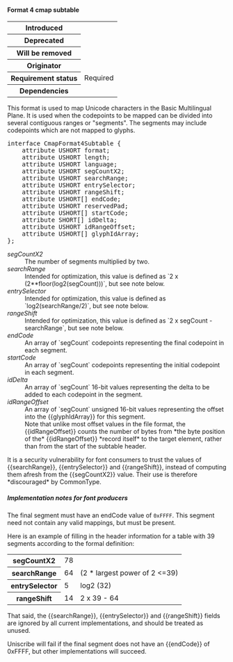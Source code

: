 <h4>Format 4 cmap subtable</h4>

<table>
    <tr><th>Introduced</th> <td> </td> </tr>
    <tr><th>Deprecated</th> <td> </td> </tr>
    <tr><th>Will be removed</th> <td> </td> </tr>
    <tr><th>Originator</th> <td> </td> </tr>
    <tr><th>Requirement status</th> <td> Required </td> </tr>
    <tr><th>Dependencies</th> <td> </td> </tr>
</table>

This format is used to map Unicode characters in the Basic Multilingual Plane. It is used when the codepoints to be mapped can be divided into several contiguous ranges or "segments". The segments may include codepoints which are not mapped to glyphs.

<pre class="idl">
interface CmapFormat4Subtable {
    attribute USHORT format;
    attribute USHORT length;
    attribute USHORT language;
    attribute USHORT segCountX2;
    attribute USHORT searchRange;
    attribute USHORT entrySelector;
    attribute USHORT rangeShift;
    attribute USHORT[] endCode;
    attribute USHORT reservedPad;
    attribute USHORT[] startCode;
    attribute SHORT[] idDelta;
    attribute USHORT idRangeOffset;
    attribute USHORT[] glyphIdArray;
};
</pre>

<dl dfn-type=attribute dfn-for=CmapFormat4Subtable>
  <dt><dfn>segCountX2</dfn></dt>
  <dd>The number of segments multiplied by two.</dd>
  <dt><dfn>searchRange</dfn></dt>
  <dd>Intended for optimization, this value is defined as `2 x (2**floor(log2(segCount)))`, but see note below.
  <dt><dfn>entrySelector</dfn></dt>
  <dd>Intended for optimization, this value is defined as `log2(searchRange/2)`, but see note below.
  <dt><dfn>rangeShift</dfn></dt>
  <dd>Intended for optimization, this value is defined as `2 x segCount - searchRange`, but see note below.
  <dt><dfn>endCode</dfn></dt>
  <dd>An array of `segCount` codepoints representing the final codepoint in each segment.
  <dt><dfn>startCode</dfn></dt>
  <dd>An array of `segCount` codepoints representing the initial codepoint in each segment.
  <dt><dfn>idDelta</dfn></dt>
  <dd>An array of `segCount` 16-bit values representing the delta to be added to each codepoint in the segment.
  <dt><dfn>idRangeOffset</dfn></dt>
  <dd>An array of `segCount` unsigned 16-bit values representing the offset into the {{glyphIdArray}} for this segment.

<div class="note">
Note that unlike most offset values in the file format, the {{idRangeOffset}} counts the number of bytes from *the byte position of the* {{idRangeOffset}} *record itself* to the target element, rather than from the start of the subtable header.
</div>

  </dd>
</dl>

<div class="note">
    It is a security vulnerability for font consumers to trust the values of {{searchRange}}, {{entrySelector}} and {{rangeShift}}, instead of computing them afresh from the {{segCountX2}} value. Their use is therefore *discouraged* by CommonType.
</div>

<h5>Implementation notes for font producers</h5>

The final segment must have an endCode value of `0xFFFF`.
This segment need not contain any valid mappings, but must be present.

<div class="example">
Here is an example of filling in the header information for a table with
39 segments according to the formal definition:

<table>
  <tr><th>segCountX2</th><td>78</td></tr>
  <tr><th>searchRange</th><td>64</td><td>(2 * largest power of 2 <=39)</td></tr>
  <tr><th>entrySelector</th><td>5</td><td>log2 (32)</td></tr>
  <tr><th>rangeShift</th><td>14</td><td>2 x 39 - 64</td></tr>
</table>

That said, the {{searchRange}}, {{entrySelector}} and {{rangeShift}} fields are
ignored by all current implementations, and should be treated as unused.
</div>

<div class="note">
Uniscribe will fail if the final segment does not have an {{endCode}} of
0xFFFF, but other implementations will succeed.
</div>


